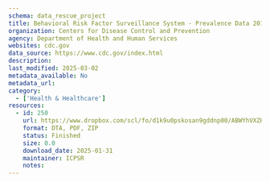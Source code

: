 ```yaml
---
schema: data_rescue_project 
title: Behavioral Risk Factor Surveillance System - Prevalence Data 2014-2024
organization: Centers for Disease Control and Prevention
agency: Department of Health and Human Services
websites: cdc.gov
data_source: https://www.cdc.gov/index.html
description: 
last_modified: 2025-03-02
metadata_available: No
metadata_url: 
category:
  - ['Health & Healthcare'] 
resources:
  - id: 250
    url: https://www.dropbox.com/scl/fo/d1k9u0pskosan9gddnp00/ABWYhVXZHZ62HcUk64U73kc?rlkey=vq8emkt8hlrv0dp1avcq1brnn&dl=0
    format: DTA, PDF, ZIP
    status: Finished
    size: 0.0
    download_date: 2025-01-31
    maintainer: ICPSR
    notes: 
---
```

